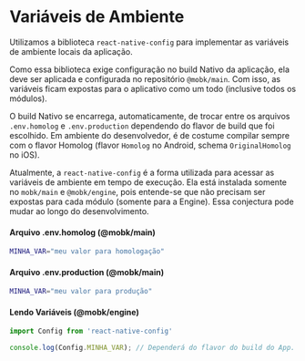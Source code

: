# Variáveis de Ambiente

Utilizamos a biblioteca `react-native-config` para implementar as variáveis de ambiente locais da aplicação.

Como essa biblioteca exige configuração no build Nativo da aplicação, ela deve ser aplicada e configurada no repositório `@mobk/main`. Com isso, as variáveis ficam expostas para o aplicativo como um todo (inclusive todos os módulos).

O build Nativo se encarrega, automaticamente, de trocar entre os arquivos `.env.homolog` e `.env.production` dependendo do flavor de build que foi escolhido. Em ambiente do desenvolvedor, é de costume compilar sempre com o flavor Homolog (flavor `Homolog` no Android, schema `OriginalHomolog` no iOS).

Atualmente, a `react-native-config` é a forma utilizada para acessar as variáveis de ambiente em tempo de execução. Ela está instalada somente no `mobk/main` e `@mobk/engine`, pois entende-se que não precisam ser expostas para cada módulo (somente para a Engine). Essa conjectura pode mudar ao longo do desenvolvimento.

#### Arquivo .env.homolog (@mobk/main)

```sh
MINHA_VAR="meu valor para homologação"
```

#### Arquivo .env.production (@mobk/main)

```sh
MINHA_VAR="meu valor para produção"
```

#### Lendo Variáveis (@mobk/engine)

```typescript
import Config from 'react-native-config'

console.log(Config.MINHA_VAR); // Dependerá do flavor do build do App.
```